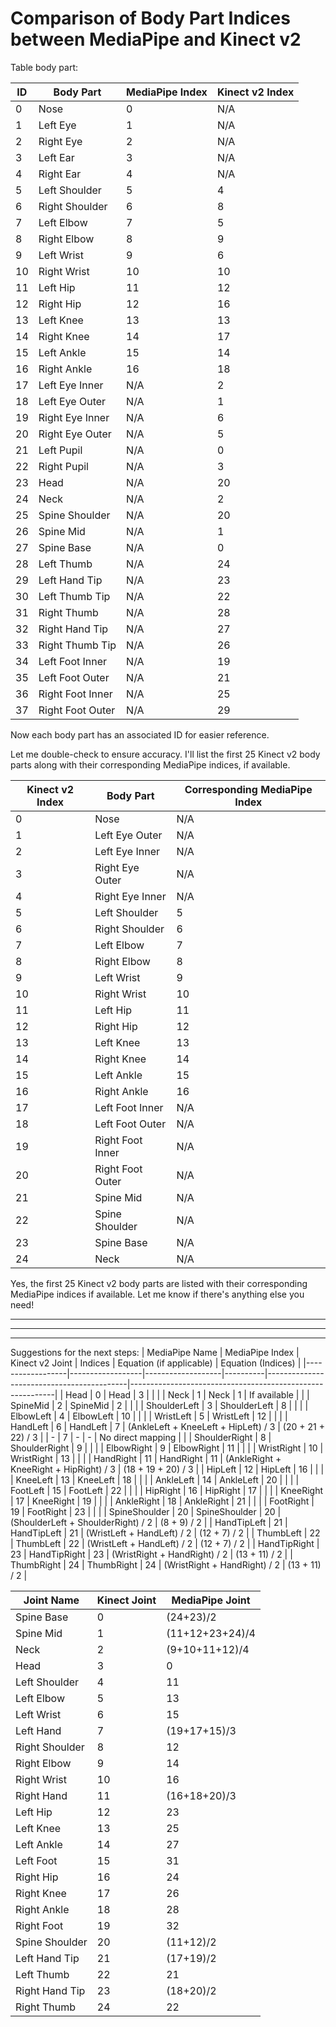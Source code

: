 # Comparison of Body Part Indices between MediaPipe and Kinect v2

Table body part:

| ID | Body Part          | MediaPipe Index | Kinect v2 Index |
|----|--------------------|-----------------|-----------------|
| 0  | Nose               | 0               | N/A             |
| 1  | Left Eye           | 1               | N/A             |
| 2  | Right Eye          | 2               | N/A             |
| 3  | Left Ear           | 3               | N/A             |
| 4  | Right Ear          | 4               | N/A             |
| 5  | Left Shoulder      | 5               | 4               |
| 6  | Right Shoulder     | 6               | 8               |
| 7  | Left Elbow         | 7               | 5               |
| 8  | Right Elbow        | 8               | 9               |
| 9  | Left Wrist         | 9               | 6               |
| 10 | Right Wrist        | 10              | 10              |
| 11 | Left Hip           | 11              | 12              |
| 12 | Right Hip          | 12              | 16              |
| 13 | Left Knee          | 13              | 13              |
| 14 | Right Knee         | 14              | 17              |
| 15 | Left Ankle         | 15              | 14              |
| 16 | Right Ankle        | 16              | 18              |
| 17 | Left Eye Inner     | N/A             | 2               |
| 18 | Left Eye Outer     | N/A             | 1               |
| 19 | Right Eye Inner    | N/A             | 6               |
| 20 | Right Eye Outer    | N/A             | 5               |
| 21 | Left Pupil         | N/A             | 0               |
| 22 | Right Pupil        | N/A             | 3               |
| 23 | Head               | N/A             | 20              |
| 24 | Neck               | N/A             | 2               |
| 25 | Spine Shoulder     | N/A             | 20              |
| 26 | Spine Mid          | N/A             | 1               |
| 27 | Spine Base         | N/A             | 0               |
| 28 | Left Thumb         | N/A             | 24              |
| 29 | Left Hand Tip      | N/A             | 23              |
| 30 | Left Thumb Tip     | N/A             | 22              |
| 31 | Right Thumb        | N/A             | 28              |
| 32 | Right Hand Tip     | N/A             | 27              |
| 33 | Right Thumb Tip    | N/A             | 26              |
| 34 | Left Foot Inner    | N/A             | 19              |
| 35 | Left Foot Outer    | N/A             | 21              |
| 36 | Right Foot Inner   | N/A             | 25              |
| 37 | Right Foot Outer   | N/A             | 29              |

Now each body part has an associated ID for easier reference.


Let me double-check to ensure accuracy. I'll list the first 25 Kinect v2 body parts along with their corresponding MediaPipe indices, if available.

| Kinect v2 Index | Body Part          | Corresponding MediaPipe Index |
|-----------------|--------------------|-------------------------------|
| 0               | Nose               | N/A                           |
| 1               | Left Eye Outer     | N/A                           |
| 2               | Left Eye Inner     | N/A                           |
| 3               | Right Eye Outer    | N/A                           |
| 4               | Right Eye Inner    | N/A                           |
| 5               | Left Shoulder      | 5                             |
| 6               | Right Shoulder     | 6                             |
| 7               | Left Elbow         | 7                             |
| 8               | Right Elbow        | 8                             |
| 9               | Left Wrist         | 9                             |
| 10              | Right Wrist        | 10                            |
| 11              | Left Hip           | 11                            |
| 12              | Right Hip          | 12                            |
| 13              | Left Knee          | 13                            |
| 14              | Right Knee         | 14                            |
| 15              | Left Ankle         | 15                            |
| 16              | Right Ankle        | 16                            |
| 17              | Left Foot Inner    | N/A                           |
| 18              | Left Foot Outer    | N/A                           |
| 19              | Right Foot Inner   | N/A                           |
| 20              | Right Foot Outer   | N/A                           |
| 21              | Spine Mid          | N/A                           |
| 22              | Spine Shoulder     | N/A                           |
| 23              | Spine Base         | N/A                           |
| 24              | Neck               | N/A                           |

Yes, the first 25 Kinect v2 body parts are listed with their corresponding MediaPipe indices if available. Let me know if there's anything else you need!

---
---
---

Suggestions for the next steps:
| MediaPipe Name   | MediaPipe Index | Kinect v2 Joint   | Indices  | Equation (if applicable)                   | Equation (Indices)                                        |
|------------------|------------------|-------------------|----------|-------------------------------------------|-----------------------------------------------------------|
| Head             | 0                | Head              | 3        |                                           |                                                           |
| Neck             | 1                | Neck              | 1        | If available                              |                                                           |
| SpineMid         | 2                | SpineMid          | 2        |                                           |                                                           |
| ShoulderLeft     | 3                | ShoulderLeft      | 8        |                                           |                                                           |
| ElbowLeft        | 4                | ElbowLeft         | 10       |                                           |                                                           |
| WristLeft        | 5                | WristLeft         | 12       |                                           |                                                           |
| HandLeft         | 6                | HandLeft          | 7        | (AnkleLeft + KneeLeft + HipLeft) / 3     | (20 + 21 + 22) / 3                                       |
| -                | 7                | -                 | -        | No direct mapping                         |                                                           |
| ShoulderRight    | 8                | ShoulderRight     | 9        |                                           |                                                           |
| ElbowRight       | 9                | ElbowRight        | 11       |                                           |                                                           |
| WristRight       | 10               | WristRight        | 13       |                                           |                                                           |
| HandRight        | 11               | HandRight         | 11       | (AnkleRight + KneeRight + HipRight) / 3  | (18 + 19 + 20) / 3                                       |
| HipLeft          | 12               | HipLeft           | 16       |                                           |                                                           |
| KneeLeft         | 13               | KneeLeft          | 18       |                                           |                                                           |
| AnkleLeft        | 14               | AnkleLeft         | 20       |                                           |                                                           |
| FootLeft         | 15               | FootLeft          | 22       |                                           |                                                           |
| HipRight         | 16               | HipRight          | 17       |                                           |                                                           |
| KneeRight        | 17               | KneeRight         | 19       |                                           |                                                           |
| AnkleRight       | 18               | AnkleRight        | 21       |                                           |                                                           |
| FootRight        | 19               | FootRight         | 23       |                                           |                                                           |
| SpineShoulder    | 20               | SpineShoulder     | 20       | (ShoulderLeft + ShoulderRight) / 2       | (8 + 9) / 2                                               |
| HandTipLeft      | 21               | HandTipLeft       | 21       | (WristLeft + HandLeft) / 2               | (12 + 7) / 2                                              |
| ThumbLeft        | 22               | ThumbLeft         | 22       | (WristLeft + HandLeft) / 2               | (12 + 7) / 2                                              |
| HandTipRight     | 23               | HandTipRight      | 23       | (WristRight + HandRight) / 2             | (13 + 11) / 2                                             |
| ThumbRight       | 24               | ThumbRight        | 24       | (WristRight + HandRight) / 2             | (13 + 11) / 2                                             |


| Joint Name | Kinect Joint | MediaPipe Joint |
|---|---|---|
| Spine Base | 0 | (24+23)/2 |
| Spine Mid | 1 | (11+12+23+24)/4 |
| Neck | 2 | (9+10+11+12)/4 |
| Head | 3 | 0 |
| Left Shoulder | 4 | 11 |
| Left Elbow | 5 | 13 |
| Left Wrist | 6 | 15 |
| Left Hand | 7 | (19+17+15)/3 |
| Right Shoulder | 8 | 12 |
| Right Elbow | 9 | 14 |
| Right Wrist | 10 | 16 |
| Right Hand | 11 | (16+18+20)/3 |
| Left Hip | 12 | 23 |
| Left Knee | 13 | 25 |
| Left Ankle | 14 | 27 |
| Left Foot | 15 | 31 |
| Right Hip | 16 | 24 |
| Right Knee | 17 | 26 |
| Right Ankle | 18 | 28 |
| Right Foot | 19 | 32 |
| Spine Shoulder | 20 | (11+12)/2 |
| Left Hand Tip | 21 | (17+19)/2 |
| Left Thumb | 22 | 21 |
| Right Hand Tip | 23 | (18+20)/2 |
| Right Thumb | 24 | 22 |